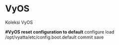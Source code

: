 # VyOS
Koleksi VyOS

**#VyOS reset configuration to default**
configure
load /opt/vyatta/etc/config.boot.default
commit
save
